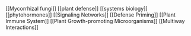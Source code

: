 [[Mycorrhizal fungi]]
[[plant defense]]
[[systems biology]]
[[phytohormones]]
[[Signaling Networks]]
[[Defense Priming]]
[[Plant Immune System]]
[[Plant Growth-promoting Microorganisms]]
[[Multiway Interactions]]
